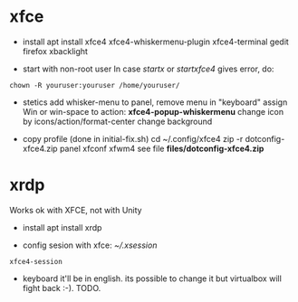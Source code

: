 # xfce

- install
apt install xfce4 xfce4-whiskermenu-plugin xfce4-terminal gedit firefox xbacklight

- start with non-root user
In case *startx* or *startxfce4* gives error, do:
```
chown -R youruser:youruser /home/youruser/
```

- stetics
add whisker-menu to panel, remove menu
in "keyboard" assign Win or win-space to action: **xfce4-popup-whiskermenu**
change icon by icons/action/format-center
change background

- copy profile (done in initial-fix.sh)
cd ~/.config/xfce4
zip -r dotconfig-xfce4.zip panel xfconf xfwm4
see file **files/dotconfig-xfce4.zip**


# xrdp
Works ok with XFCE, not with Unity

- install
apt install xrdp

- config sesion with xfce:
*~/.xsession*
```
xfce4-session
```

- keyboard
it'll be in english. its possible to change it but virtualbox will fight back :-). TODO.
